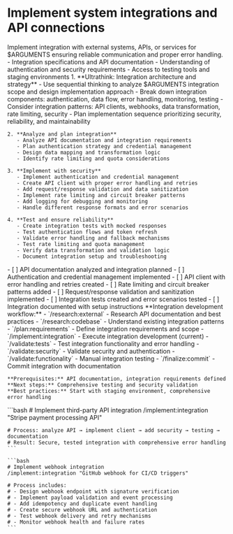 # Implement system integrations and API connections

<instructions>
  <context>
    Implement integration with external systems, APIs, or services for $ARGUMENTS ensuring reliable communication and proper error handling.
  </context>

  <requirements>
    - Integration specifications and API documentation
    - Understanding of authentication and security requirements
    - Access to testing tools and staging environments
  </requirements>

  <execution>
    1. **Ultrathink: Integration architecture and strategy**
       - Use sequential thinking to analyze $ARGUMENTS integration scope and design implementation approach
       - Break down integration components: authentication, data flow, error handling, monitoring, testing
       - Consider integration patterns: API clients, webhooks, data transformation, rate limiting, security
       - Plan implementation sequence prioritizing security, reliability, and maintainability

    2. **Analyze and plan integration**
       - Analyze API documentation and integration requirements
       - Plan authentication strategy and credential management
       - Design data mapping and transformation logic
       - Identify rate limiting and quota considerations

    3. **Implement with security**
       - Implement authentication and credential management
       - Create API client with proper error handling and retries
       - Add request/response validation and data sanitization
       - Implement rate limiting and circuit breaker patterns
       - Add logging for debugging and monitoring
       - Handle different response formats and error scenarios

    4. **Test and ensure reliability**
       - Create integration tests with mocked responses
       - Test authentication flows and token refresh
       - Validate error handling and fallback mechanisms
       - Test rate limiting and quota management
       - Verify data transformation and validation logic
       - Document integration setup and troubleshooting
  </execution>

  <validation>
    - [ ] API documentation analyzed and integration planned
    - [ ] Authentication and credential management implemented
    - [ ] API client with error handling and retries created
    - [ ] Rate limiting and circuit breaker patterns added
    - [ ] Request/response validation and sanitization implemented
    - [ ] Integration tests created and error scenarios tested
    - [ ] Integration documented with setup instructions
  </validation>

  <workflow>
    **Integration development workflow:**
    - `/research:external` - Research API documentation and best practices
    - `/research:codebase` - Understand existing integration patterns
    - `/plan:requirements` - Define integration requirements and scope
    - `/implement:integration` - Execute integration development (current)
    - `/validate:tests` - Test integration functionality and error handling
    - `/validate:security` - Validate security and authentication
    - `/validate:functionality` - Manual integration testing
    - `/finalize:commit` - Commit integration with documentation

    **Prerequisites:** API documentation, integration requirements defined
    **Next steps:** Comprehensive testing and security validation
    **Best practices:** Start with staging environment, comprehensive error handling
  </workflow>

  <examples>
    ```bash
    # Implement third-party API integration
    /implement:integration "Stripe payment processing API"

    # Process: analyze API → implement client → add security → testing → documentation
    # Result: Secure, tested integration with comprehensive error handling
    ```

    ```bash
    # Implement webhook integration
    /implement:integration "GitHub webhook for CI/CD triggers"

    # Process includes:
    # - Design webhook endpoint with signature verification
    # - Implement payload validation and event processing
    # - Add idempotency and duplicate event handling
    # - Create secure webhook URL and authentication
    # - Test webhook delivery and retry mechanisms
    # - Monitor webhook health and failure rates
    ```
  </examples>
</instructions>